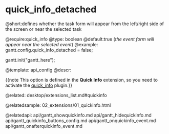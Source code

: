 quick_info_detached
=============

@short:defines whether the task form will appear from the left/right side of the screen or near the selected task
	

@require:quick_info
@type: boolean
@default:true (<i>the event form will appear  near the selected event</i>)
@example:
gantt.config.quick_info_detached = false;

gantt.init("gantt_here");


@template:	api_config
@descr:

{{note This option is defined in the **Quick Info** extension, so you need to activate the [quick_info](desktop/extensions_list.md#quickinfo) plugin.}}




@related:
desktop/extensions_list.md#quickinfo

@relatedsample:
02_extensions/01_quickinfo.html

@relatedapi:
api/gantt_showquickinfo.md
api/gantt_hidequickinfo.md
api/gantt_quickinfo_buttons_config.md
api/gantt_onquickinfo_event.md
api/gantt_onafterquickinfo_event.md
